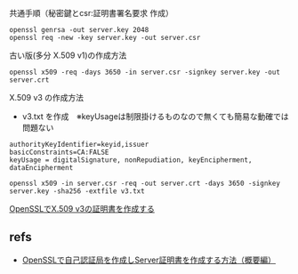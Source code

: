 
共通手順（秘密鍵とcsr:証明書署名要求 作成）
```
openssl genrsa -out server.key 2048
openssl req -new -key server.key -out server.csr
```

古い版(多分 X.509 v1)の作成方法
```
openssl x509 -req -days 3650 -in server.csr -signkey server.key -out server.crt
```


X.509 v3 の作成方法
- v3.txt を作成　※keyUsageは制限掛けるものなので無くても簡易な動確では問題ない
```
authorityKeyIdentifier=keyid,issuer
basicConstraints=CA:FALSE
keyUsage = digitalSignature, nonRepudiation, keyEncipherment, dataEncipherment
```

```
openssl x509 -in server.csr -req -out server.crt -days 3650 -signkey server.key -sha256 -extfile v3.txt
```

[OpenSSLでX.509 v3の証明書を作成する](https://qiita.com/SRsawaguchi/items/f4dc743198e1246fff64)


## refs

- [OpenSSLで自己認証局を作成しServer証明書を作成する方法（概要編）](https://qiita.com/yasushi-jp/items/78c06b1fd3dc107c4961)